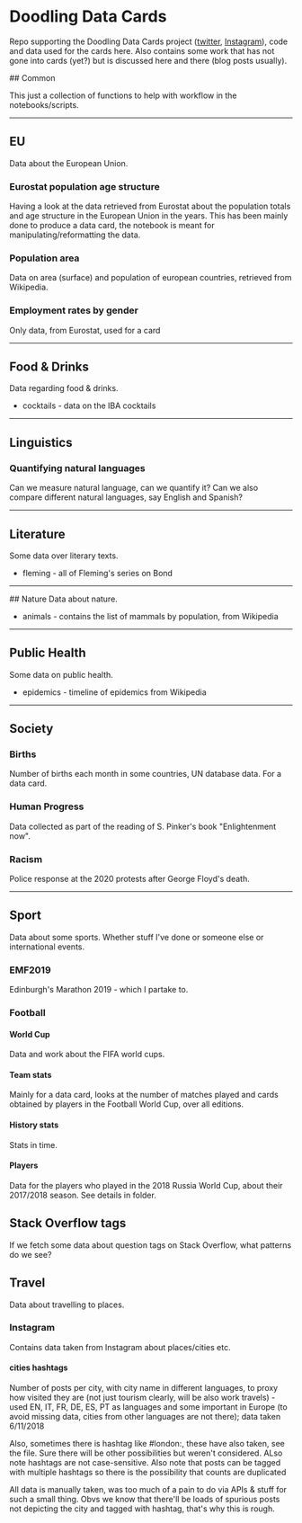 # Doodling Data Cards

Repo supporting the Doodling Data Cards project ([twitter](https://twitter.com/DoodleDatCard), [Instagram](https://www.instagram.com/doodledatcard/)), code and data used for the cards here. Also contains some work that has not gone into cards (yet?) but is discussed here and there (blog posts usually).


## Common

This just a collection of functions to help with workflow in the notebooks/scripts.

-----

## EU

Data about the European Union.

### Eurostat population age structure

Having a look at the data retrieved from Eurostat about the population totals and age structure in the European Union in the years.
This has been mainly done to produce a data card, the notebook is meant for manipulating/reformatting the data.

### Population area

Data on area (surface) and population of european countries, retrieved from Wikipedia.

### Employment rates by gender

Only data, from Eurostat, used for a card

-----

## Food & Drinks

Data regarding food & drinks.
* cocktails - data on the IBA cocktails

-----

## Linguistics

### Quantifying natural languages

Can we measure natural language, can we quantify it? Can we also compare different natural languages, say English and Spanish?

-----

## Literature

Some data over literary texts.
* fleming - all of Fleming's series on Bond

-----

## Nature
Data about nature.
* animals - contains the list of mammals by population, from Wikipedia


-----

## Public Health
Some data on public health.
* epidemics - timeline of epidemics from Wikipedia

-----

## Society

### Births

Number of births each month in some countries, UN database data. For a data card.

### Human Progress
Data collected as part of the reading of S. Pinker's book "Enlightenment now".

### Racism

Police response at the 2020 protests after George Floyd's death.

-----

## Sport

Data about some sports. Whether stuff I've done or someone else or international events.

### EMF2019
Edinburgh's Marathon 2019 - which I partake to.

### Football

#### World Cup

Data and work about the FIFA world cups.

#### Team stats

Mainly for a data card, looks at the number of matches played and cards obtained by players in the Football World Cup, over all editions.

#### History stats

Stats in time.

#### Players

Data for the players who played in the 2018 Russia World Cup, about their 2017/2018 season. See details in folder.



## Stack Overflow tags

If we fetch some data about question tags on Stack Overflow, what patterns do we see?







## Travel

Data about travelling to places.

### Instagram

Contains data taken from Instagram about places/cities etc.

#### cities hashtags

Number of posts per city, with city name in different languages, to proxy how visited they are (not just tourism clearly, will be also work travels) - used EN, IT, FR, DE, ES, PT as languages and some important in Europe (to avoid missing data, cities from other languages are not there); data taken 6/11/2018

Also, sometimes there is hashtag like #london:<uk-flag>, these have also taken, see the file. Sure there will be other possibilities but weren't considered. ALso note hashtags are not case-sensitive. Also note that posts can be tagged with multiple hashtags so there is the possibility that counts are duplicated

All data is manually taken, was too much of a pain to do via APIs & stuff for such a small thing. Obvs we know that there'll be loads of spurious posts not depicting the city and tagged with hashtag, that's why this is rough.
